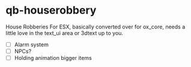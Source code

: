 # qb-houserobbery
House Robberies For ESX, basically converted over for ox_core, needs a little love in the text_ui area or 3dtext up to you.

- [ ] Alarm system
- [ ] NPCs?
- [ ] Holding animation bigger items
